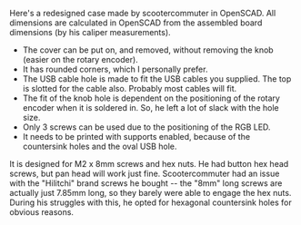 Here's a redesigned case made by scootercommuter in OpenSCAD.  All dimensions are calculated in OpenSCAD from the assembled board dimensions (by his caliper measurements). 

* The cover can be put on, and removed, without removing the knob (easier on the rotary encoder).
* It has rounded corners, which I personally prefer.
* The USB cable hole is made to fit the USB cables you supplied.  The top is slotted for the cable also.  Probably most cables will fit.
* The fit of the knob hole is dependent on the positioning of the rotary encoder when it is soldered in.  So, he left a lot of slack with the hole size.
* Only 3 screws can be used due to the positioning of the RGB LED.
* It needs to be printed with supports enabled, because of the countersink holes and the oval USB hole.

It is designed for M2 x 8mm screws and hex nuts.  He had button hex head screws, but pan head will work just fine.  Scootercommuter had an issue with the "Hilitchi" brand screws he bought -- the "8mm" long screws are actually just 7.85mm long, so they barely were able to engage the hex nuts.  During his struggles with this, he opted for hexagonal countersink holes for obvious reasons.
